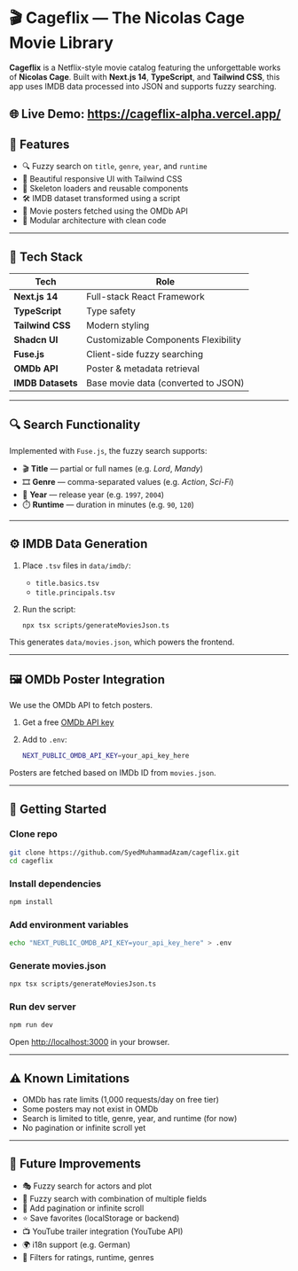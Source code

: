 # 🎬 Cageflix — The Nicolas Cage Movie Library

**Cageflix** is a Netflix-style movie catalog featuring the unforgettable works of **Nicolas Cage**. Built with **Next.js 14**, **TypeScript**, and **Tailwind CSS**, this app uses IMDB data processed into JSON and supports fuzzy searching.

## 🌐 Live Demo: https://cageflix-alpha.vercel.app/

## 🌟 Features

- 🔍 Fuzzy search on `title`, `genre`, `year`, and `runtime`
- 🎨 Beautiful responsive UI with Tailwind CSS
- 🧩 Skeleton loaders and reusable components
- 🛠 IMDB dataset transformed using a script
- 🎥 Movie posters fetched using the OMDb API
- 📁 Modular architecture with clean code

---

## 🧠 Tech Stack

| Tech              | Role                                |
| ----------------- | ----------------------------------- |
| **Next.js 14**    | Full-stack React Framework          |
| **TypeScript**    | Type safety                         |
| **Tailwind CSS**  | Modern styling                      |
| **Shadcn UI**     | Customizable Components Flexibility |
| **Fuse.js**       | Client-side fuzzy searching         |
| **OMDb API**      | Poster & metadata retrieval         |
| **IMDB Datasets** | Base movie data (converted to JSON) |

---

## 🔍 Search Functionality

Implemented with `Fuse.js`, the fuzzy search supports:

- 🎬 **Title** — partial or full names (e.g. _Lord_, _Mandy_)
- 🎞️ **Genre** — comma-separated values (e.g. _Action_, _Sci-Fi_)
- 📅 **Year** — release year (e.g. `1997`, `2004`)
- ⏱️ **Runtime** — duration in minutes (e.g. `90`, `120`)

---

## ⚙️ IMDB Data Generation

1. Place `.tsv` files in `data/imdb/`:

   - `title.basics.tsv`
   - `title.principals.tsv`

2. Run the script:
   ```bash
   npx tsx scripts/generateMoviesJson.ts
   ```

This generates `data/movies.json`, which powers the frontend.

---

## 🖼️ OMDb Poster Integration

We use the OMDb API to fetch posters.

1. Get a free [OMDb API key](https://www.omdbapi.com/apikey.aspx)

2. Add to `.env`:
   ```bash
   NEXT_PUBLIC_OMDB_API_KEY=your_api_key_here
   ```

Posters are fetched based on IMDb ID from `movies.json`.

---

## 🚀 Getting Started

### Clone repo

```bash
git clone https://github.com/SyedMuhammadAzam/cageflix.git
cd cageflix
```

### Install dependencies

```bash
npm install
```

### Add environment variables

```bash
echo "NEXT_PUBLIC_OMDB_API_KEY=your_api_key_here" > .env
```

### Generate movies.json

```bash
npx tsx scripts/generateMoviesJson.ts
```

### Run dev server

```bash
npm run dev
```

Open [http://localhost:3000](http://localhost:3000) in your browser.

---

## ⚠️ Known Limitations

- OMDb has rate limits (1,000 requests/day on free tier)
- Some posters may not exist in OMDb
- Search is limited to title, genre, year, and runtime (for now)
- No pagination or infinite scroll yet

---

## 🌱 Future Improvements

- 🎭 Fuzzy search for actors and plot
- 🔎 Fuzzy search with combination of multiple fields
- 📝 Add pagination or infinite scroll
- ⭐ Save favorites (localStorage or backend)
- 📺 YouTube trailer integration (YouTube API)
- 🌍 i18n support (e.g. German)
- 🔄 Filters for ratings, runtime, genres

